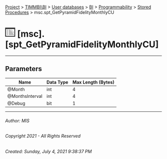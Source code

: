 #### 

[Project](../../../../../index.md) > [TIMMBI\\BI](../../../../index.md) > [User databases](../../../index.md) > [BI](../../index.md) > [Programmability](../index.md) > [Stored Procedures](Stored_Procedures.md) > msc.spt_GetPyramidFidelityMonthlyCU

# ![Stored Procedures](../../../../../Images/StoredProcedure32.png) [msc].[spt_GetPyramidFidelityMonthlyCU]

---

## <a name="#parameters"></a>Parameters

| Name | Data Type | Max Length (Bytes) |
|---|---|---|
| @Month | int | 4 |
| @MonthsInterval | int | 4 |
| @Debug | bit | 1 |


---

###### Author:  MIS

###### Copyright 2021 - All Rights Reserved

###### Created: Sunday, July 4, 2021 9:38:37 PM

